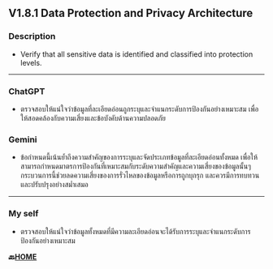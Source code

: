 ## **V1.8.1 Data Protection and Privacy Architecture**

### **Description**
- Verify that all sensitive data is identified and classified into protection levels.

---

### **ChatGPT**
- ตรวจสอบให้แน่ใจว่าข้อมูลที่ละเอียดอ่อนถูกระบุและจำแนกระดับการป้องกันอย่างเหมาะสม เพื่อให้สอดคล้องกับความเสี่ยงและข้อบังคับด้านความปลอดภัย

### **Gemini**
- ข้อกำหนดนี้เน้นย้ำถึงความสำคัญของการระบุและจัดประเภทข้อมูลที่ละเอียดอ่อนทั้งหมด เพื่อให้สามารถกำหนดมาตรการป้องกันที่เหมาะสมกับระดับความสำคัญและความเสี่ยงของข้อมูลนั้นๆ  กระบวนการนี้ช่วยลดความเสี่ยงของการรั่วไหลของข้อมูลหรือการถูกบุกรุก  และควรมีการทบทวนและปรับปรุงอย่างสม่ำเสมอ

---

### **My self**
- ตรวจสอบให้แน่ใจว่าข้อมูลทั้งหมดที่มีความละเอียดอ่อนจะได้รับการระบุและจำแนกระดับการป้องกันอย่างเหมาะสม

**🔙[HOME](README.md)**
